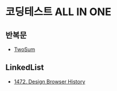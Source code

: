 # 코딩테스트 ALL IN ONE

## 반복문
- [TwoSum]()

## LinkedList
- [1472. Design Browser History](https://leetcode.com/problems/design-browser-history/)
